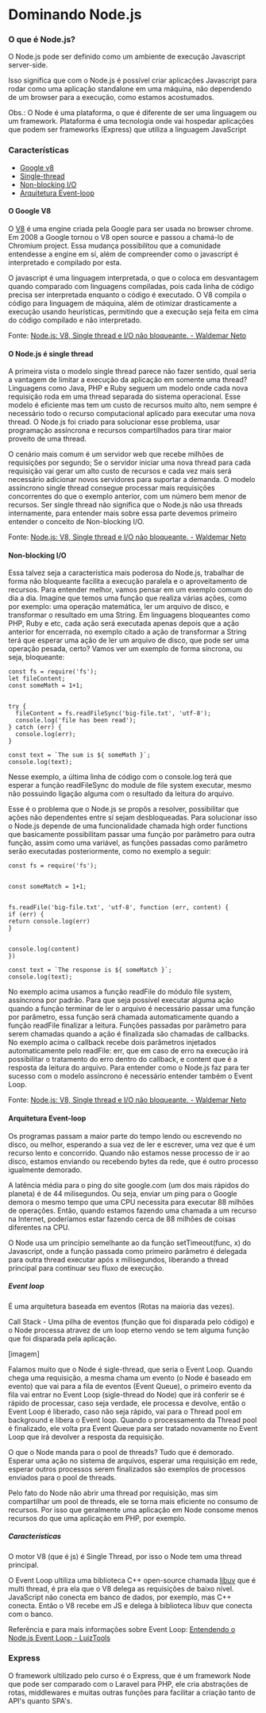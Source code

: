 # Dominando Node.js

### O que é Node.js?

O Node.js pode ser definido como um ambiente de execução Javascript server-side.

Isso significa que com o Node.js é possível criar aplicações Javascript para rodar
como uma aplicação standalone em uma máquina, não dependendo de um browser para a
execução, como estamos acostumados.

Obs.: O Node é uma plataforma, o que é diferente de ser uma linguagem ou um framework.
Plataforma é uma tecnologia onde vai hospedar aplicações que podem ser frameworks (Express)
que utiliza a linguagem JavaScript

### Características

- [Google v8](#o-google-v8)
- [Single-thread](#o-node.js-é-single-thread)
- [Non-blocking I/O](#Non-blocking-I/O)
- [Arquitetura Event-loop](#arquitetura-event-loop)

#### O Google V8

O [V8](https://v8.dev/) é uma engine criada pela Google para ser usada no browser chrome.
Em 2008 a Google tornou o V8 open source e passou a chamá-lo de Chromium project.
Essa mudança possibilitou que a comunidade entendesse a engine em sí, além de
compreender como o javascript é interpretado e compilado por esta.

O javascript é uma linguagem interpretada, o que o coloca em desvantagem quando comparado com
linguagens compiladas, pois cada linha de código precisa ser interpretada enquanto o código é
executado. O V8 compila o código para linguagem de máquina, além de otimizar drasticamente a
execução usando heurísticas, permitindo que a execução seja feita em cima do código compilado
e não interpretado.

Fonte: [Node.js: V8, Single thread e I/O não bloqueante. - Waldemar Neto](https://walde.co/2016/11/27/node-js-v8-single-thread-e-o-que-e-esse-event-loop-afinal/)

#### O Node.js é single thread

A primeira vista o modelo single thread parece não fazer sentido, qual seria a vantagem de
limitar a execução da aplicação em somente uma thread? Linguagens como Java, PHP e Ruby
seguem um modelo onde cada nova requisição roda em uma thread separada do sistema
operacional. Esse modelo é eficiente mas tem um custo de recursos muito alto, nem sempre é
necessário todo o recurso computacional aplicado para executar uma nova thread.
O Node.js foi criado para solucionar esse problema, usar programação assíncrona e
recursos compartilhados para tirar maior proveito de uma thread.

O cenário mais comum é um servidor web que recebe milhões de requisições por segundo;
Se o servidor iniciar uma nova thread para cada requisição vai gerar um alto custo de
recursos e cada vez mais será necessário adicionar novos servidores para suportar a
demanda. O modelo assíncrono single thread consegue processar mais requisições
concorrentes do que o exemplo anterior, com um número bem menor de recursos.
Ser single thread não significa que o Node.js não usa threads internamente, para
entender mais sobre essa parte devemos primeiro entender o conceito de Non-blocking I/O.

Fonte: [Node.js: V8, Single thread e I/O não bloqueante. - Waldemar Neto](https://walde.co/2016/11/27/node-js-v8-single-thread-e-o-que-e-esse-event-loop-afinal/)

#### Non-blocking I/O

Essa talvez seja a característica mais poderosa do Node.js, trabalhar de forma
não bloqueante facilita a execução paralela e o aproveitamento de recursos.
Para entender melhor, vamos pensar em um exemplo comum do dia a dia. Imagine que
temos uma função que realiza várias ações, como por exemplo: uma operação matemática,
ler um arquivo de disco, e transformar o resultado em uma String. Em linguagens
bloqueantes como PHP, Ruby e etc, cada ação será executada apenas depois que a
ação anterior for encerrada, no exemplo citado a ação de transformar a String
terá que esperar uma ação de ler um arquivo de disco, que pode ser uma operação
pesada, certo?
Vamos ver um exemplo de forma síncrona, ou seja, bloqueante:

```
const fs = require('fs');
let fileContent;
const someMath = 1+1;


try {
  fileContent = fs.readFileSync('big-file.txt', 'utf-8');
  console.log('file has been read');
} catch (err) {
  console.log(err);
}

const text = `The sum is ${ someMath }`;
console.log(text);
```

Nesse exemplo, a última linha de código com o console.log terá que esperar a função
readFileSync do module de file system executar, mesmo não possuindo ligação alguma
com o resultado da leitura do arquivo.

Esse é o problema que o Node.js se propôs a resolver, possibilitar que ações não
dependentes entre sí sejam desbloqueadas. Para solucionar isso o Node.js depende
de uma funcionalidade chamada high order functions que basicamente possibilitam
passar uma função por parâmetro para outra função, assim como uma variável, as
funções passadas como parâmetro serão executadas posteriormente, como no exemplo
a seguir:

```
const fs = require('fs');


const someMatch = 1+1;


fs.readFile('big-file.txt', 'utf-8', function (err, content) {
if (err) {
return console.log(err)
}


console.log(content)
})

const text = `The response is ${ someMatch }`;
console.log(text);

```

No exemplo acima usamos a função readFile do módulo file system, assíncrona por
padrão. Para que seja possível executar alguma ação quando a função terminar de
ler o arquivo é necessário passar uma função por parâmetro, essa função será chamada
automaticamente quando a função readFile finalizar a leitura.
Funções passadas por parâmetro para serem chamadas quando a ação é finalizada são
chamadas de callbacks. No exemplo acima o callback recebe dois parâmetros injetados
automaticamente pelo readFile: err, que em caso de erro na execução irá possibilitar
o tratamento do erro dentro do callback, e content que é a resposta da leitura do arquivo.
Para entender como o Node.js faz para ter sucesso com o modelo assíncrono é necessário
entender também o Event Loop.

Fonte: [Node.js: V8, Single thread e I/O não bloqueante. - Waldemar Neto](https://walde.co/2016/11/27/node-js-v8-single-thread-e-o-que-e-esse-event-loop-afinal/)

#### Arquitetura Event-loop

Os programas passam a maior parte do tempo lendo ou escrevendo no disco, ou melhor,
esperando a sua vez de ler e escrever, uma vez que é um recurso lento e concorrido.
Quando não estamos nesse processo de ir ao disco, estamos enviando ou recebendo bytes
da rede, que é outro processo igualmente demorado.

A latência média para o ping do site google.com (um dos mais rápidos do planeta)
é de 44 milisegundos. Ou seja, enviar um ping para o Google demora o mesmo tempo
que uma CPU necessita para executar 88 milhões de operações. Então, quando estamos
fazendo uma chamada a um recurso na Internet, poderíamos estar fazendo cerca de
88 milhões de coisas diferentes na CPU.

O Node usa um princípio semelhante ao da função setTimeout(func, x) do Javascript,
onde a função passada como primeiro parâmetro é delegada para outra thread executar
após x milisegundos, liberando a thread principal para continuar seu fluxo de execução.

##### Event loop

É uma arquitetura baseada em eventos (Rotas na maioria das vezes).

Call Stack - Uma pilha de eventos (função que foi disparada pelo código) e o
Node processa atravez de um loop eterno vendo se tem alguma função que foi disparada
pela aplicação.

[imagem]

Falamos muito que o Node é sigle-thread, que seria o Event Loop. Quando chega uma
requisição, a mesma chama um evento (o Node é baseado em evento) que vai para a fila
de eventos (Event Queue), o primeiro evento da fila vai entrar no Event Loop
(sigle-thread do Node) que irá conferir se é rápido de processar, caso seja verdade,
ele processa e devolve, então o Event Loop é liberado, caso não seja rápido, vai
para o Thread pool em background e libera o Event loop. Quando o processamento da
Thread pool é finalizado, ele volta pra Event Queue para ser tratado novamente no
Event Loop que irá devolver a resposta da requisição.

O que o Node manda para o pool de threads? Tudo que é demorado. Esperar uma ação
no sistema de arquivos, esperar uma requisição em rede, esperar outros processos
serem finalizados são exemplos de processos enviados para o pool de threads.

Pelo fato do Node não abrir uma thread por requisição, mas sim compartilhar um pool
de threads, ele se torna mais eficiente no consumo de recursos. Por isso que geralmente
uma aplicação em Node consome menos recursos do que uma aplicação em PHP, por exemplo.

##### Características

O motor V8 (que é js) é Single Thread, por isso o Node tem uma thread principal.

O Event Loop ultiliza uma biblioteca C++ open-source chamada [libuv](https://libuv.org/)
que é multi thread, é pra ela que o V8 delega as requisições de baixo nível. JavaScript
não conecta em banco de dados, por exemplo, mas C++ conecta. Então o V8 recebe em
JS e delega à biblioteca libuv que conecta com o banco.

Referência e para mais informações sobre Event Loop:
[Entendendo o Node.js Event Loop - LuizTools](https://www.luiztools.com.br/post/entendendo-o-nodejs-event-loop/)

### Express

O framework ultilizado pelo curso é o Express, que é um framework Node que pode ser comparado com o Laravel para PHP, ele cria abstrações de rotas, middlewares e muitas outras funções para facilitar a criação tanto de API's quanto SPA's.
